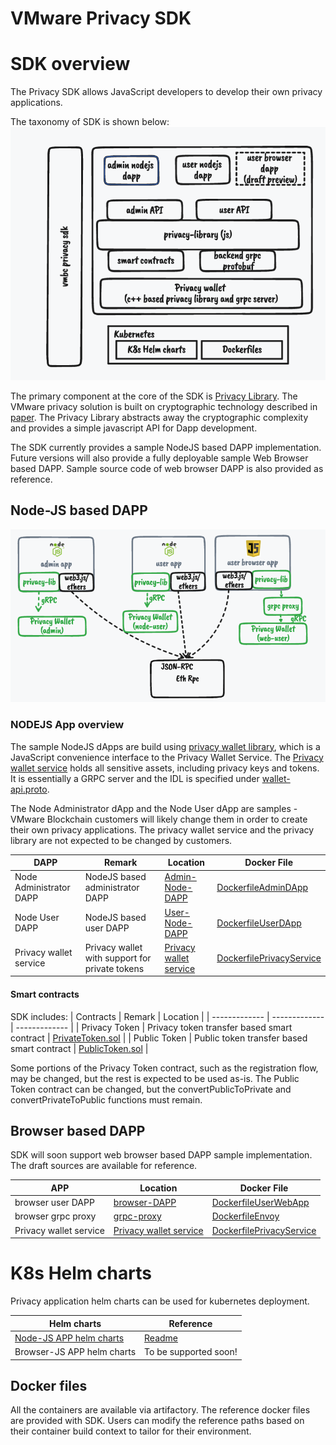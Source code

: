 # VMware Privacy SDK
# SDK overview
The Privacy SDK allows JavaScript developers to develop their own privacy applications.

The taxonomy of SDK is shown below:
![Taxonomy of privacy SDK](./docs/SDK-overview.png)

The primary component at the core of the SDK is [Privacy Library](./privacy-lib). The VMware privacy solution is built on cryptographic technology described in [paper](https://eprint.iacr.org/2022/452.pdf). The Privacy Library abstracts away the cryptographic complexity and provides a simple javascript API for Dapp development.

The SDK currently provides a sample NodeJS based DAPP implementation. Future versions will also provide a fully deployable sample Web Browser based DAPP. Sample source code of web browser DAPP is also provided as reference.

## Node-JS based DAPP
![NodeJS DAPP](./docs/sdk-components.png)
### NODEJS App overview
The sample NodeJS dApps are build using [privacy wallet library](privacy-lib/privacy-wallet.js), which is a JavaScript convenience interface to the Privacy Wallet Service. The [Privacy wallet service](https://github.com/vmware/concord-bft/tree/master/utt/privacy-wallet-service) holds all sensitive assets, including privacy keys and tokens. It is essentially a GRPC server and the IDL is specified under [wallet-api.proto](https://github.com/vmware/concord-bft/blob/master/utt/privacy-wallet-service/proto/api/v1/wallet-api.proto).

The Node Administrator dApp and the Node User dApp are samples - VMware Blockchain customers will likely change them in order to create their own privacy applications. The privacy wallet service and the privacy library are not expected to be changed by customers.

| DAPP  | Remark | Location | Docker File | 
| ------------- | ------------- | ------------- |------------- |
| Node Administrator DAPP  | NodeJS based administrator DAPP  | [Admin-Node-DAPP](./admin-dapp/privacy-admin-dapp.js) | [DockerfileAdminDApp](./docker/DockerfileAdminDApp) |
| Node User DAPP  | NodeJS based user DAPP  | [User-Node-DAPP](./user-dapp/privacy-user-dapp.js) | [DockerfileUserDApp](./docker/DockerfileUserDApp) |
| Privacy wallet service | Privacy wallet with support for private tokens | [Privacy wallet service](https://github.com/vmware/concord-bft/tree/master/utt/privacy-wallet-service) | [DockerfilePrivacyService](./docker/DockerfilePrivacyService) |


 #### Smart contracts
 SDK includes:
 | Contracts  | Remark | Location | 
 | ------------- | ------------- | ------------- |
 | Privacy Token  | Privacy token transfer based smart contract | [PrivateToken.sol](./privacy-lib/contracts/PrivateToken.sol) | 
 | Public Token  | Public token transfer based smart contract | [PublicToken.sol](./privacy-lib/contracts/PublicToken.sol) | 

Some portions of the Privacy Token contract, such as the registration flow, may be changed, but the rest is expected to be used as-is. The Public Token contract can be changed, but the convertPublicToPrivate and convertPrivateToPublic functions must remain.
## Browser based DAPP
SDK will soon support web browser based DAPP sample implementation.
The draft sources are available for reference.

| APP  | Location | Docker File | 
| ------------- | ------------- | ------------- |
| browser user DAPP  | [browser-DAPP](./user-web-dapp/web_client_app.js) | [DockerfileUserWebApp](./docker/DockerfileUserWebApp) |
| browser grpc proxy | [grpc-proxy](./user-web-dapp/envoy.yaml) | [DockerfileEnvoy](./docker/DockerfileEnvoy) |
| Privacy wallet service | [Privacy wallet service](https://github.com/vmware/concord-bft/tree/master/utt/privacy-wallet-service) | [DockerfilePrivacyService](./docker/DockerfilePrivacyService) |

# K8s Helm charts
Privacy application helm charts can be used for kubernetes deployment.

 | Helm charts  | Reference | 
 | ------------- | ------------- |
|[Node-JS APP helm charts](./k8s/helm-charts/Chart.yaml)| [Readme](./k8s/Readme.md) |
| Browser-JS APP helm charts | To be supported soon! |

## Docker files
All the containers are available via artifactory. 
The reference docker files are provided with SDK. 
Users can modify the reference paths based on their container build context to tailor for their environment.

